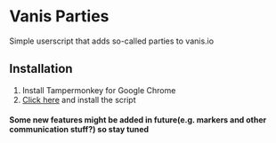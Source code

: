 # Vanis Parties

Simple userscript that adds so-called parties to vanis.io

## Installation

1. Install Tampermonkey for Google Chrome
2. [Click here](https://github.com/bigcupcoffee/vanis-parties/raw/master/script.user.js) and install the script

#### Some new features might be added in future(e.g. markers and other communication stuff?) so stay tuned 

